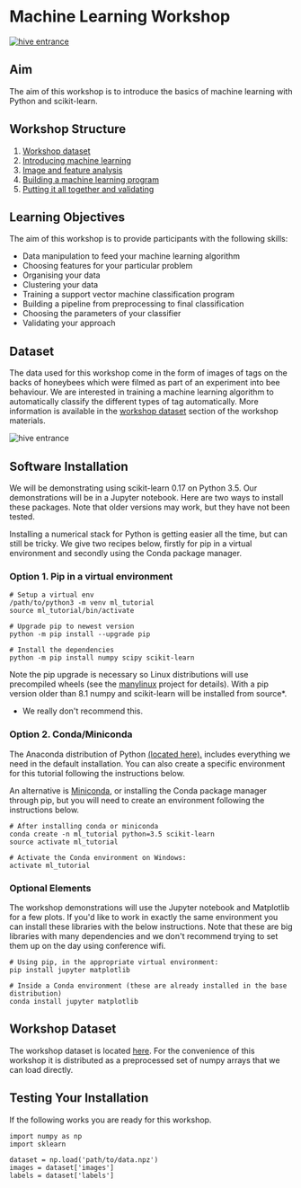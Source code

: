 # Machine Learning Workshop

[![hive entrance](images/classifiers.png)](http://scikit-learn.org/stable/auto_examples/classification/plot_classifier_comparison.html)

## Aim

The aim of this workshop is to introduce the basics of machine learning with Python and scikit-learn.


## Workshop Structure

1. [Workshop dataset](dataset.md)
2. [Introducing machine learning](intro.md)
3. [Image and feature analysis](images_features.md)
4. [Building a machine learning program](training_testing.md)
5. [Putting it all together and validating](pipelines_validation.md)


## Learning Objectives

The aim of this workshop is to provide participants with the following skills:

* Data manipulation to feed your machine learning algorithm
* Choosing features for your particular problem
* Organising your data
* Clustering your data
* Training a support vector machine classification program
* Building a pipeline from preprocessing to final classification
* Choosing the parameters of your classifier
* Validating your approach


## Dataset

The data used for this workshop come in the form of images of tags on the backs of honeybees which were filmed as part of an experiment into bee behaviour. We are interested in training a machine learning algorithm to automatically classify the different types of tag automatically. More information is available in the [workshop dataset](dataset.md) section of the workshop materials.

![hive entrance](images/entrance.jpg)


## Software Installation

We will be demonstrating using scikit-learn 0.17 on Python 3.5. Our demonstrations will be in a Jupyter notebook. Here are two ways to install these packages. Note that older versions may work, but they have not been tested.

Installing a numerical stack for Python is getting easier all the time, but can still be tricky. We give two recipes below, firstly for pip in a virtual environment and secondly using the Conda package manager.


### Option 1. Pip in a virtual environment

    # Setup a virtual env
    /path/to/python3 -m venv ml_tutorial
    source ml_tutorial/bin/activate

    # Upgrade pip to newest version
    python -m pip install --upgrade pip

    # Install the dependencies
    python -m pip install numpy scipy scikit-learn

Note the pip upgrade is necessary so Linux distributions will use precompiled wheels (see the [manylinux](https://github.com/pypa/manylinux) project for details). With a pip version older than 8.1 numpy and scikit-learn will be installed from source*.

* We really don't recommend this.


### Option 2. Conda/Miniconda

The Anaconda distribution of Python [(located here).](https://www.continuum.io/downloads) includes everything we need in the default installation. You can also create a specific environment for this tutorial following the instructions below.

An alternative is [Miniconda](http://conda.pydata.org/miniconda.html), or installing the Conda package manager through pip, but you will need to create an environment following the instructions below.

    # After installing conda or miniconda
    conda create -n ml_tutorial python=3.5 scikit-learn
    source activate ml_tutorial

    # Activate the Conda environment on Windows:
    activate ml_tutorial


### Optional Elements

The workshop demonstrations will use the Jupyter notebook and Matplotlib for a few plots. If you'd like to work in exactly the same environment you can install these libraries with the below instructions. Note that these are big libraries with many dependencies and we don't recommend trying to set them up on the day using conference wifi.

    # Using pip, in the appropriate virtual environment:
    pip install jupyter matplotlib

    # Inside a Conda environment (these are already installed in the base distribution)
    conda install jupyter matplotlib


## Workshop Dataset

The workshop dataset is located [here](https://raw.githubusercontent.com/SamHames/MLD/master/data.npz). For the convenience of this workshop it is distributed as a preprocessed set of numpy arrays that we can load directly.


## Testing Your Installation

If the following works you are ready for this workshop.

    import numpy as np
    import sklearn

    dataset = np.load('path/to/data.npz')
    images = dataset['images']
    labels = dataset['labels']
